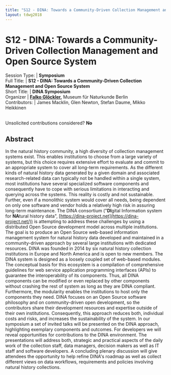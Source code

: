 ```yaml
---
title: "S12 - DINA: Towards a Community-Driven Collection Management and Open Source System"
layout: tdwg2018
---
```


# S12 - DINA: Towards a Community-Driven Collection Management and Open Source System

Session Type: | **Symposium**  
Full Title:   | **S12 - DINA: Towards a Community-Driven Collection Management and Open Source System**  
Short Title:  | **DINA Symposium**  
Organizer     | **[Falko Glöckler](mailto:falko.gloeckler@mfn-berlin.de),** Museum für Naturkunde Berlin  
Contributors: | James Macklin, Glen Newton, Stefan Daume, Mikko Heikkinen  


<p><br />Unsolicited contributions considered? <strong>No</strong></p>

<!--
**How many 80-minute sessions are you requesting?** 1
**Technical Requirements:**
internet connection, projector
-->

## Abstract  

In the natural history community, a high diversity of collection management systems exist. This enables institutions to choose from a large variety of systems, but this choice requires extensive effort to evaluate and commit to an appropriate system to cover all long-term requirements. As the different kinds of natural history data generated by a given domain and associated research-related data can typically not be handled within a single system, most institutions have several specialized software components and consequently have to cope with serious limitations in interacting and querying across the systems. This reality is costly and not sustainable. Further, even if a monolithic system would cover all needs, being dependent on only one software and vendor holds a relatively high risk in assuring long-term maintenance. The DINA consortium ("**DI**gital Information system for **NA**tural history data", [https://dina-project.net](https://dina-project.net/)) is attempting to address these challenges by using a distributed Open Source development model across multiple institutions. The goal is to produce an Open Source web-based information management system for natural history data developed and maintained in a community-driven approach by several large institutions with dedicated resources. DINA was founded in 2014 by six natural history collection institutions in Europe and North America and is open to new members. The DINA system is designed as a loosely coupled set of web-based modules. The conceptual basis for this ecosystem is a compilation of comprehensive guidelines for web service application programming interfaces (APIs) to guarantee the interoperability of its components. Thus, all DINA components can be modified or even replaced by other components without crashing the rest of system as long as they are DINA compliant. Furthermore, the modularity enables the institutions to host only the components they need. DINA focuses on an Open Source software philosophy and on community-driven open development, so the contributors share their development resources and expertise outside of their own institutions. Consequently, this approach reduces both, individual costs and risks, and increases the sustainability of the system. In our symposium a set of invited talks will be presented on the DINA approach, highlighting exemplary components and outcomes. For developers we will reveal opportunities for contributions to the DINA environment. The presentations will address both, strategic and practical aspects of the daily work of the collection staff, data managers, decision makers as well as IT staff and software developers. A concluding plenary discussion will give attendees the opportunity to help refine DINA's roadmap as well as collect different views on data workflows, requirements and policies involving natural history collections.
